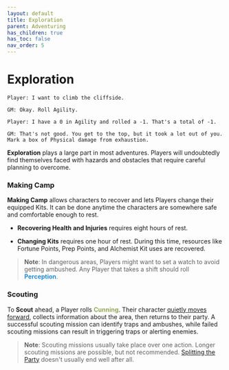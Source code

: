 ```yaml
---
layout: default
title: Exploration
parent: Adventuring
has_children: true
has_toc: false
nav_order: 5
---
```


# Exploration

    Player: I want to climb the cliffside.

    GM: Okay. Roll Agility.

    Player: I have a 0 in Agility and rolled a -1. That's a total of -1.

    GM: That's not good. You get to the top, but it took a lot out of you.
    Mark a box of Physical damage from exhaustion.

**Exploration** plays a large part in most adventures. Players will undoubtedly
find themselves faced with hazards and obstacles that require careful planning
to overcome. 

### Making Camp

**Making Camp** allows characters to recover and lets Players change their equipped Kits. It can be done anytime the characters are somewhere safe and comfortable enough to rest.

- **Recovering Health and Injuries** requires eight hours of rest.

- **Changing Kits** requires one hour of rest. During this time, resources like Fortune Points, Prep Points, and Alchemist Kit uses are recovered.

>**Note**: In dangerous areas, Players might want to set a watch to avoid getting ambushed. Any Player that takes a shift should roll **<span style="color: #268bd2">Perception</span>**.

### Scouting

To **Scout** ahead, a Player rolls **<span style="color: #90a959">Cunning</span>**. Their character [quietly moves forward](stealth.md), collects information about the area, then returns to their party. A successful scouting mission can identify traps and ambushes, while failed scouting missions can result in triggering traps or alerting enemies.

>**Note**: Scouting missions usually take place over one action. Longer scouting missions are possible, but not recommended. [Splitting the Party](https://tvtropes.org/pmwiki/pmwiki.php/Main/NeverSplitTheParty) doesn't usually end well after all.